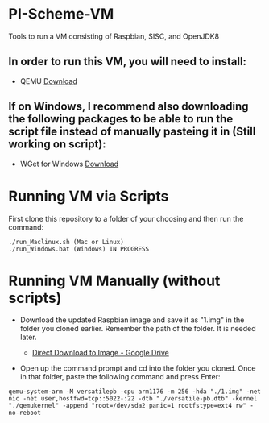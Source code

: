 # PI-Scheme-VM
Tools to run a VM consisting of Raspbian, SISC, and OpenJDK8

## In order to run this VM, you will need to install:

- QEMU [Download](https://www.qemu.org/download/)

## If on Windows, I recommend also downloading the following packages to be able to run the script file instead of manually pasteing it in (Still working on script):

- WGet for Windows [Download](http://gnuwin32.sourceforge.net/packages/wget.htm)

# Running VM via Scripts

First clone this repository to a folder of your choosing and then run the command:
```
./run_Maclinux.sh (Mac or Linux)
./run_Windows.bat (Windows) IN PROGRESS
```


# Running VM Manually (without scripts)

- Download the updated Raspbian image and save it as "1.img" in the folder you cloned earlier. Remember the path of the folder. It is needed later.
  - [Direct Download to Image - Google Drive](https://drive.google.com/a/uconn.edu/uc?id=1tdo7FqnPMrcZhabWKdydcmXToHjnW1BZ&export=download)

- Open up the command prompt and cd into the folder you cloned. Once in that folder, paste the following command and press Enter:
```
qemu-system-arm -M versatilepb -cpu arm1176 -m 256 -hda "./1.img" -net nic -net user,hostfwd=tcp::5022-:22 -dtb "./versatile-pb.dtb" -kernel "./qemukernel" -append "root=/dev/sda2 panic=1 rootfstype=ext4 rw" -no-reboot
```




